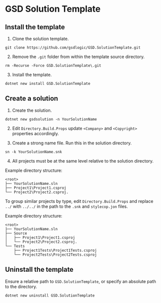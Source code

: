 # GSD Solution Template

## Install the template

1. Clone the solution template.

```
git clone https://github.com/gsdlogic/GSD.SolutionTemplate.git
```

2. Remove the `.git` folder from within the template source directory.

```
rm -Recurse -Force GSD.SolutionTemplate\.git
```

3. Install the template.

```
dotnet new install GSD.SolutionTemplate
```

## Create a solution

1. Create the solution.

```
dotnet new gsdsolution -n YourSolutionName
```

2. Edit `Directory.Build.Props` update `<Company>` and `<Copyright>` properties accordingly.

3. Create a strong name file. Run this in the solution directory.

```
sn -k YourSolutionName.snk
```

4. All projects must be at the same level relative to the solution directory.

Example directory structure:

```
<root>
├── YourSolutionName.sln
├── Project1\Project1.csproj
└── Project2\Project2.csproj.
```

To group similar projects by type, edit `Directory.Build.Props` and replace `../` with `../../` in the path to the `.snk` and `stylecop.jon` files.

Example directory structure:

```
<root>
├── YourSolutionName.sln
├── Source
│   ├── Project1\Project1.csproj
│   └── Project2\Project2.csproj.
└── Tests
    ├── Project1Tests\Project1Tests.csproj
    └── Project2Tests\Project2Tests.csproj
```

## Uninstall the template

Ensure a relative path to `GSD.SolutionTemplate`, or specify an absolute path to the directory.

```
dotnet new uninstall GSD.SolutionTemplate
```
